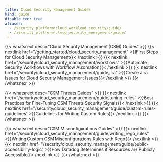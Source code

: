 ```yaml
---
title: Cloud Security Management Guides
kind: guide
disable_toc: true
aliases:
  - /security_platform/cloud_workload_security/guide/
  - /security_platform/cloud_security_management/guide/
---
```



{{< whatsnext desc="Cloud Security Management (CSM) Guides" >}}
    {{< nextlink href="/getting_started/cloud_security_management" >}}First Steps for Cloud Security Management{{< /nextlink >}}
    {{< nextlink href="/security/cloud_security_management/workflows" >}}Automate Security Workflows with Workflow Automation{{< /nextlink >}}
    {{< nextlink href="/security/cloud_security_management/guide/jira" >}}Create Jira Issues for Cloud Security Management Issues{{< /nextlink >}}
{{< /whatsnext >}}

{{< whatsnext desc="CSM Threats Guides" >}}
    {{< nextlink href="/security/cloud_security_management/guide/tuning-rules" >}}Best Practices for Fine-Tuning CSM Threats Security Signals{{< /nextlink >}}
    {{< nextlink href="/security/cloud_security_management/guide/custom-rules-guidelines" >}}Guidelines for Writing Custom Rules{{< /nextlink >}}
{{< /whatsnext >}}

{{< whatsnext desc="CSM Misconfigurations Guides" >}}
    {{< nextlink href="/security/cloud_security_management/guide/writing_rego_rules" >}}Writing Custom CSM Misconfigurations Rules with Rego{{< /nextlink >}}
    {{< nextlink href="/security/cloud_security_management/guide/public-accessibility-logic" >}}How Datadog Determines if Resources are Publicly Accessible{{< /nextlink >}}
{{< /whatsnext >}}